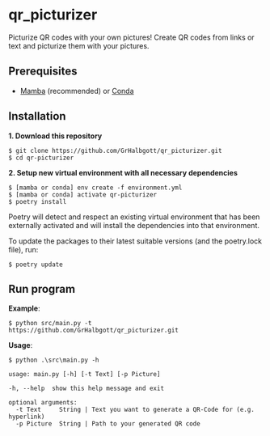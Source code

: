 # qr_picturizer

Picturize QR codes with your own pictures!
Create QR codes from links or text and picturize them with your pictures.

## Prerequisites

- [Mamba](https://mamba.readthedocs.io/en/latest/index.html) (recommended) or [Conda](https://docs.conda.io/en/latest/)

## Installation

**1. Download this repository**

```console
$ git clone https://github.com/GrHalbgott/qr_picturizer.git
$ cd qr-picturizer
```

**2. Setup new virtual environment with all necessary dependencies**

```console
$ [mamba or conda] env create -f environment.yml
$ [mamba or conda] activate qr-picturizer
$ poetry install
```
Poetry will detect and respect an existing virtual environment that has been externally activated and will install the dependencies into that environment.

To update the packages to their latest suitable versions (and the poetry.lock file), run:
```console
$ poetry update
```

## Run program

**Example**:
```console
$ python src/main.py -t https://github.com/GrHalbgott/qr_picturizer.git
```
**Usage**:
```console
$ python .\src\main.py -h

usage: main.py [-h] [-t Text] [-p Picture]

-h, --help  show this help message and exit

optional arguments:
  -t Text     String | Text you want to generate a QR-Code for (e.g. hyperlink)
  -p Picture  String | Path to your generated QR code
```
